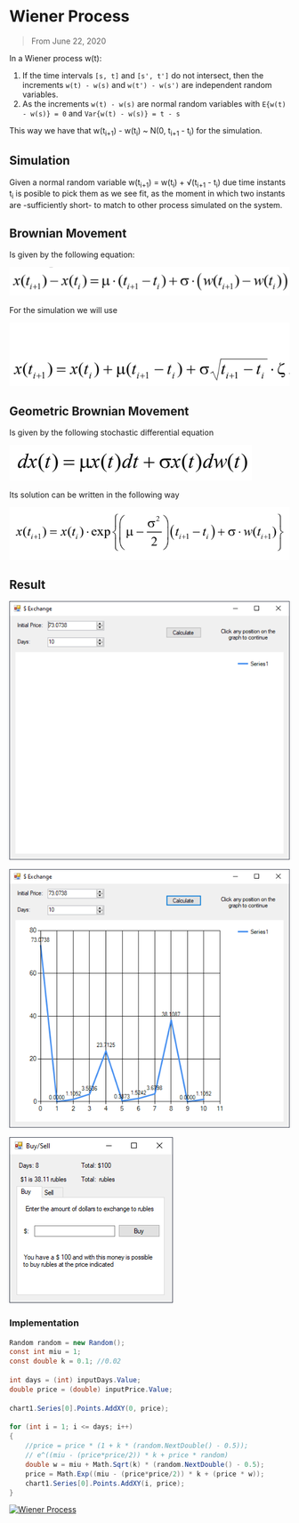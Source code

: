 # Wiener Process
> From June 22, 2020

In a Wiener process w(t):

1. If the time intervals `[s, t]` and `[s', t']` do not intersect, then the increments `w(t) - w(s)` and `w(t') - w(s')` are independent random variables.
2. As the increments `w(t) - w(s)` are normal random variables with `E{w(t) - w(s)} = 0` and `Var{w(t) - w(s)} = t - s`

This way we have that w(t<sub>i+1</sub>) - w(t<sub>i</sub>) ~ N(0, t<sub>i+1</sub> - t<sub>i</sub>) for the simulation.

## Simulation
Given a normal random variable w(t<sub>i+1</sub>) = w(t<sub>i</sub>) + √(t<sub>i+1</sub> - t<sub>i</sub>) due time instants t<sub>i</sub> is posible to pick them as we see fit, as the moment in which two instants are -sufficiently short- to match to other process simulated on the system.

## Brownian Movement
Is given by the following equation:

![wiener_0.png](./images/wiener_0.png)

For the simulation we will use

![wiener_1.png](./images/wiener_1.png)

## Geometric Brownian Movement
Is given by the following stochastic differential equation

![wiener_2.png](./images/wiener_2.png)

Its solution can be written in the following way

![wiener_3.png](./images/wiener_3.png)

## Result

![wiener_4.png](./images/wiener_4.png)

![wiener_5.png](./images/wiener_5.png)

![wiener_6.png](./images/wiener_6.png)

### Implementation
```csharp
Random random = new Random();
const int miu = 1;
const double k = 0.1; //0.02

int days = (int) inputDays.Value;
double price = (double) inputPrice.Value;

chart1.Series[0].Points.AddXY(0, price);

for (int i = 1; i <= days; i++)
{
    //price = price * (1 + k * (random.NextDouble() - 0.5));
    // e^((miu - (price*price/2)) * k + price * random)
    double w = miu + Math.Sqrt(k) * (random.NextDouble() - 0.5);
    price = Math.Exp((miu - (price*price/2)) * k + (price * w));
    chart1.Series[0].Points.AddXY(i, price);
}
```

[![Wiener Process](https://github-readme-stats.vercel.app/api/pin/?username=pablinme&repo=sim-wiener-process)](https://github.com/pablinme/sim-wiener-process)
